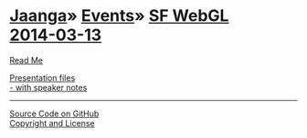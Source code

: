 [Jaanga](../../index.html )&raquo; [Events]( ../index.html )&raquo; [SF WebGL<br>2014-03-13]( ./index.html )
=========================================================================================

<p id=rm >
	<a href=JavaScript:displayPage("readme.md",rm); >Read Me</a>
</p>


<p id=uf >
	<a href=./r1/index.html >Presentation files<br> - with speaker notes</a>
</p>

<!--
<p id=hw >
	<a href=./hello-world/index.html>Hello World</a>
</p>

<p id=pv >
	<a href=./png-viewer/index.html >PNG Viewer</a>
</p>
-->

****

[Source Code on GitHub]( https://github.com/jaanga/events/sf-webgl-2014-03-13/ )  
[Copyright and License]( https://github.com/jaanga/jaanga.github.io/blob/master/jaanga-copyright-and-mit-license.md )